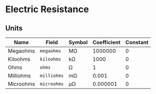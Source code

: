 # Electric Resistance

## Units

| Name      | Field       | Symbol | Coefficient | Constant |
| --------- | ----------- | ------ | ----------- | -------- |
| Megaohms  | `megaohms`  | MΩ     | 1000000     | 0        |
| Kiloohms  | `kiloohms`  | kΩ     | 1000        | 0        |
| Ohms      | `ohms`      | Ω      | 1           | 0        |
| Milliohms | `milliohms` | mΩ     | 0.001       | 0        |
| Microohms | `microohms` | µΩ     | 0.000001    | 0        |
